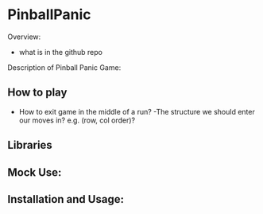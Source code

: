 # PinballPanic

Overview:
- what is in the github repo

Description of Pinball Panic Game:

How to play
-
- How to exit game in the middle of a run?
-The structure we should enter our moves in? e.g. (row, col order)?

Libraries
-

Mock Use:
-

Installation and Usage:
- 
